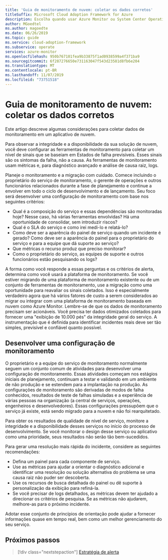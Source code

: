 ```yaml
---
title: 'Guia de monitoramento de nuvem: coletar os dados corretos'
titleSuffix: Microsoft Cloud Adoption Framework for Azure
description: Escolha quando usar Azure Monitor ou System Center Operations Manager no Microsoft Azure
author: MGoedtel
ms.author: magoedte
ms.date: 06/26/2019
ms.topic: guide
ms.service: cloud-adoption-framework
ms.subservice: operate
services: azure-monitor
ms.openlocfilehash: 950b767101fea9b33875f1ad0938599a4f371ba9
ms.sourcegitcommit: 6f287276650e731163047f543d23581d8fb6e204
ms.translationtype: MT
ms.contentlocale: pt-BR
ms.lasthandoff: 11/07/2019
ms.locfileid: "73751518"
---
```

# <a name="cloud-monitoring-guide-collect-the-right-data"></a>Guia de monitoramento de nuvem: coletar os dados corretos

Este artigo descreve algumas considerações para coletar dados de monitoramento em um aplicativo de nuvem.

Para observar a integridade e a disponibilidade da sua solução de nuvem, você deve configurar as ferramentas de monitoramento para coletar um nível de sinais que se baseiam em Estados de falha previsíveis. Esses sinais são os sintomas da falha, não a causa. As ferramentas de monitoramento usam métricas e, para diagnóstico avançado e análise de causa raiz, logs.

Planeje o monitoramento e a migração com cuidado. Comece incluindo o proprietário do serviço de monitoramento, o gerente de operações e outros funcionários relacionados durante a fase de planejamento e continue a envolver em todo o ciclo de desenvolvimento e de lançamento. Seu foco será desenvolver uma configuração de monitoramento com base nos seguintes critérios:

- Qual é a composição do serviço e essas dependências são monitoradas hoje? Nesse caso, há várias ferramentas envolvidas? Há uma oportunidade de consolidar, sem introduzir riscos?
- Qual é o SLA do serviço e como irei medi-lo e relatá-lo?
- Como deve ser a aparência do painel de serviço quando um incidente é gerado? Como deve ser a aparência do painel para o proprietário do serviço e para a equipe que dá suporte ao serviço?
- Que métricas o recurso produz que preciso monitorar?  
- Como o proprietário do serviço, as equipes de suporte e outros funcionários estão pesquisando os logs?

A forma como você responde a essas perguntas e os critérios de alerta, determina como você usará a plataforma de monitoramento. Se você estiver migrando de uma plataforma de monitoramento existente ou de um conjunto de ferramentas de monitoramento, use a migração como uma oportunidade para reavaliar os sinais coletados. Isso é especialmente verdadeiro agora que há vários fatores de custo a serem considerados ao migrar ou integrar com uma plataforma de monitoramento baseada em nuvem como Azure Monitor. Lembre-se de que os dados de monitoramento precisam ser acionáveis. Você precisa ter dados otimizados coletados para fornecer uma "exibição de 10.000 pés" da integridade geral do serviço. A instrumentação que é definida para identificar incidentes reais deve ser tão simples, previsível e confiável quanto possível.

## <a name="develop-a-monitoring-configuration"></a>Desenvolver uma configuração de monitoramento

O proprietário e a equipe do serviço de monitoramento normalmente seguem um conjunto comum de atividades para desenvolver uma configuração de monitoramento. Essas atividades começam nos estágios iniciais de planejamento, continuam a testar e validando em um ambiente de não produção e se estendem para a implantação na produção. As configurações de monitoramento são derivadas de modos de falha conhecidos, resultados de teste de falhas simuladas e a experiência de várias pessoas na organização (a central de serviços, operações, engenheiros e desenvolvedores). Essas configurações pressupõem que o serviço já existe, está sendo migrado para a nuvem e não foi rearquitetado.

Para obter os resultados de qualidade de nível de serviço, monitore a integridade e a disponibilidade desses serviços no início do processo de desenvolvimento. Se você monitorar o design desse serviço ou aplicativo como uma prioridade, seus resultados não serão tão bem-sucedidos.

Para gerar uma resolução mais rápida do incidente, considere as seguintes recomendações:

- Defina um painel para cada componente de serviço.
- Use as métricas para ajudar a orientar o diagnóstico adicional e identificar uma resolução ou solução alternativa do problema se uma causa raiz não puder ser descoberta.
- Use os recursos de busca detalhada do painel ou dê suporte à personalização da exibição para refiná-la.
- Se você precisar de logs detalhados, as métricas devem ter ajudado a direcionar os critérios de pesquisa. Se as métricas não ajudarem, melhore-as para o próximo incidente.

Adotar esse conjunto de princípios de orientação pode ajudar a fornecer informações quase em tempo real, bem como um melhor gerenciamento do seu serviço.

## <a name="next-steps"></a>Próximos passos

> [!div class="nextstepaction"]
> [Estratégia de alerta](./alerting.md)
